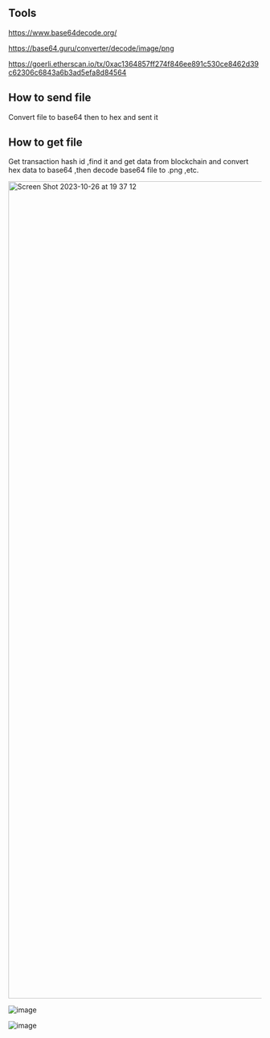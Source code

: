 ## Tools
https://www.base64decode.org/

https://base64.guru/converter/decode/image/png

https://goerli.etherscan.io/tx/0xac1364857ff274f846ee891c530ce8462d39c62306c6843a6b3ad5efa8d84564

## How to send file

Convert file to base64 then to hex and sent it

## How to get file

Get transaction hash id ,find it and get data from blockchain and convert hex data to base64 ,then decode base64 file to .png ,etc.

<img width="1625" alt="Screen Shot 2023-10-26 at 19 37 12" src="https://github.com/RicardoSDexcom/web3/assets/133708959/46ae32ae-3242-4ffb-86c3-4f27dfc796c1">


![image](https://github.com/RicardoSDexcom/web3/assets/133708959/18c2d82f-b355-44e0-b78b-e5f0c1d03c7b)

![image](https://github.com/RicardoSDexcom/web3/assets/133708959/399fd8c4-9b7c-4cf1-a21c-ad1027b545b3)
